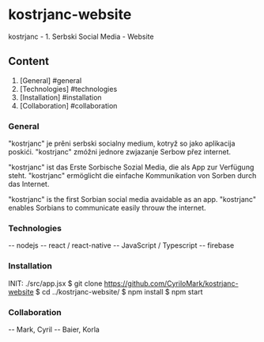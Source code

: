 # kostrjanc-website
kostrjanc - 1. Serbski Social Media - Website

## Content
1. [General] #general
2. [Technologies] #technologies
3. [Installation] #installation
4. [Collaboration] #collaboration

### General
"kostrjanc" je prěni serbski socialny medium, kotryž so jako aplikacija poskići.
"kostrjanc" zmóžni jednore zwjazanje Serbow přez internet.

"kostrjanc" ist das Erste Sorbische Sozial Media, die als App zur Verfügung steht.
"kostrjanc" ermöglicht die einfache Kommunikation von Sorben durch das Internet.

"kostrjanc" is the first Sorbian social media avaidable as an app.
"kostrjanc" enables Sorbians to communicate easily throuw the internet.

### Technologies
-- nodejs
-- react / react-native
-- JavaScript / Typescript
-- firebase

### Installation
INIT: ./src/app.jsx
$ git clone https://github.com/CyriloMark/kostrjanc-website
$ cd ../kostrjanc-website/
$ npm install
$ npm start

### Collaboration
-- Mark, Cyril
-- Baier, Korla
